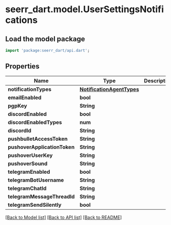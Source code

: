 # seerr_dart.model.UserSettingsNotifications

## Load the model package
```dart
import 'package:seerr_dart/api.dart';
```

## Properties
Name | Type | Description | Notes
------------ | ------------- | ------------- | -------------
**notificationTypes** | [**NotificationAgentTypes**](NotificationAgentTypes.md) |  | [optional] 
**emailEnabled** | **bool** |  | [optional] 
**pgpKey** | **String** |  | [optional] 
**discordEnabled** | **bool** |  | [optional] 
**discordEnabledTypes** | **num** |  | [optional] 
**discordId** | **String** |  | [optional] 
**pushbulletAccessToken** | **String** |  | [optional] 
**pushoverApplicationToken** | **String** |  | [optional] 
**pushoverUserKey** | **String** |  | [optional] 
**pushoverSound** | **String** |  | [optional] 
**telegramEnabled** | **bool** |  | [optional] 
**telegramBotUsername** | **String** |  | [optional] 
**telegramChatId** | **String** |  | [optional] 
**telegramMessageThreadId** | **String** |  | [optional] 
**telegramSendSilently** | **bool** |  | [optional] 

[[Back to Model list]](../README.md#documentation-for-models) [[Back to API list]](../README.md#documentation-for-api-endpoints) [[Back to README]](../README.md)


